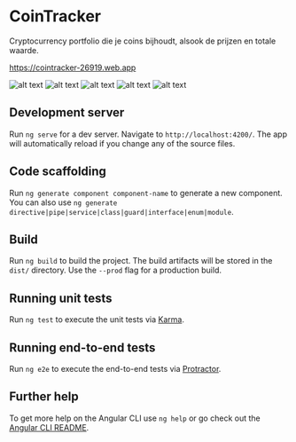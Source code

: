 # CoinTracker
Cryptocurrency portfolio die je coins bijhoudt, alsook de prijzen en totale waarde.

https://cointracker-26919.web.app

![alt text](https://user-images.githubusercontent.com/39531282/91370227-0b00a800-e80e-11ea-9e61-d2ed75c8c443.png)
![alt text](https://user-images.githubusercontent.com/39531282/91370227-0b00a800-e80e-11ea-9e61-d2ed75c8c443.png)
![alt text](https://user-images.githubusercontent.com/39531282/91370235-0e942f00-e80e-11ea-8dc2-615d469b6fcc.png)
![alt text](https://user-images.githubusercontent.com/39531282/91370256-2075d200-e80e-11ea-83b2-d342dda682e1.png)
![alt text](https://user-images.githubusercontent.com/39531282/91370270-2e2b5780-e80e-11ea-8dd8-92c53a5ac6ba.png)

## Development server

Run `ng serve` for a dev server. Navigate to `http://localhost:4200/`. The app will automatically reload if you change any of the source files.

## Code scaffolding

Run `ng generate component component-name` to generate a new component. You can also use `ng generate directive|pipe|service|class|guard|interface|enum|module`.

## Build

Run `ng build` to build the project. The build artifacts will be stored in the `dist/` directory. Use the `--prod` flag for a production build.

## Running unit tests

Run `ng test` to execute the unit tests via [Karma](https://karma-runner.github.io).

## Running end-to-end tests

Run `ng e2e` to execute the end-to-end tests via [Protractor](http://www.protractortest.org/).

## Further help

To get more help on the Angular CLI use `ng help` or go check out the [Angular CLI README](https://github.com/angular/angular-cli/blob/master/README.md).
